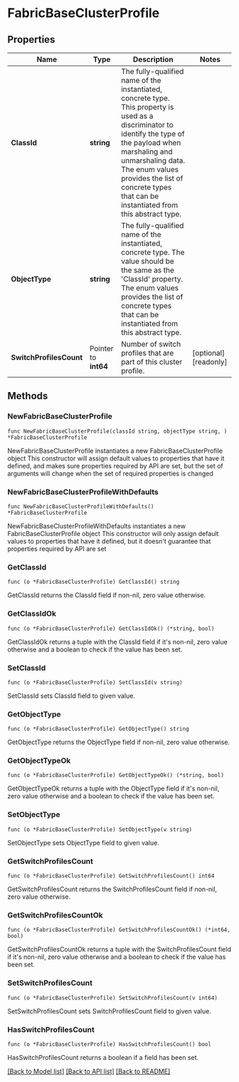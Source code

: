 # FabricBaseClusterProfile

## Properties

Name | Type | Description | Notes
------------ | ------------- | ------------- | -------------
**ClassId** | **string** | The fully-qualified name of the instantiated, concrete type. This property is used as a discriminator to identify the type of the payload when marshaling and unmarshaling data. The enum values provides the list of concrete types that can be instantiated from this abstract type. | 
**ObjectType** | **string** | The fully-qualified name of the instantiated, concrete type. The value should be the same as the &#39;ClassId&#39; property. The enum values provides the list of concrete types that can be instantiated from this abstract type. | 
**SwitchProfilesCount** | Pointer to **int64** | Number of switch profiles that are part of this cluster profile. | [optional] [readonly] 

## Methods

### NewFabricBaseClusterProfile

`func NewFabricBaseClusterProfile(classId string, objectType string, ) *FabricBaseClusterProfile`

NewFabricBaseClusterProfile instantiates a new FabricBaseClusterProfile object
This constructor will assign default values to properties that have it defined,
and makes sure properties required by API are set, but the set of arguments
will change when the set of required properties is changed

### NewFabricBaseClusterProfileWithDefaults

`func NewFabricBaseClusterProfileWithDefaults() *FabricBaseClusterProfile`

NewFabricBaseClusterProfileWithDefaults instantiates a new FabricBaseClusterProfile object
This constructor will only assign default values to properties that have it defined,
but it doesn't guarantee that properties required by API are set

### GetClassId

`func (o *FabricBaseClusterProfile) GetClassId() string`

GetClassId returns the ClassId field if non-nil, zero value otherwise.

### GetClassIdOk

`func (o *FabricBaseClusterProfile) GetClassIdOk() (*string, bool)`

GetClassIdOk returns a tuple with the ClassId field if it's non-nil, zero value otherwise
and a boolean to check if the value has been set.

### SetClassId

`func (o *FabricBaseClusterProfile) SetClassId(v string)`

SetClassId sets ClassId field to given value.


### GetObjectType

`func (o *FabricBaseClusterProfile) GetObjectType() string`

GetObjectType returns the ObjectType field if non-nil, zero value otherwise.

### GetObjectTypeOk

`func (o *FabricBaseClusterProfile) GetObjectTypeOk() (*string, bool)`

GetObjectTypeOk returns a tuple with the ObjectType field if it's non-nil, zero value otherwise
and a boolean to check if the value has been set.

### SetObjectType

`func (o *FabricBaseClusterProfile) SetObjectType(v string)`

SetObjectType sets ObjectType field to given value.


### GetSwitchProfilesCount

`func (o *FabricBaseClusterProfile) GetSwitchProfilesCount() int64`

GetSwitchProfilesCount returns the SwitchProfilesCount field if non-nil, zero value otherwise.

### GetSwitchProfilesCountOk

`func (o *FabricBaseClusterProfile) GetSwitchProfilesCountOk() (*int64, bool)`

GetSwitchProfilesCountOk returns a tuple with the SwitchProfilesCount field if it's non-nil, zero value otherwise
and a boolean to check if the value has been set.

### SetSwitchProfilesCount

`func (o *FabricBaseClusterProfile) SetSwitchProfilesCount(v int64)`

SetSwitchProfilesCount sets SwitchProfilesCount field to given value.

### HasSwitchProfilesCount

`func (o *FabricBaseClusterProfile) HasSwitchProfilesCount() bool`

HasSwitchProfilesCount returns a boolean if a field has been set.


[[Back to Model list]](../README.md#documentation-for-models) [[Back to API list]](../README.md#documentation-for-api-endpoints) [[Back to README]](../README.md)


